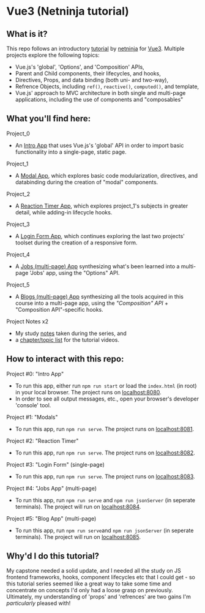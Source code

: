 # Vue3 (Netninja tutorial)

## What is it?

This repo follows an introductory [tutorial](https://github.com/iamshaunjp/html-and-css-crash-course) by [netninja](https://www.youtube.com/playlist?list=PL4cUxeGkcC9hYYGbV60Vq3IXYNfDk8At1) for [Vue3](https://vuejs.org/). Multiple projects explore the following topics:

- Vue.js's 'global', 'Options', and 'Composition' APIs,
- Parent and Child components, their lifecycles, and hooks,
- Directives, Props, and data binding (both uni- and two-way),
- Refrence Objects, including `ref()`, `reactive()`, `computed()`, and template,
- Vue.js' approach to MVC architecture in both single and multi-page applications, including the use of components and "composables"

## What you'll find here:

Project_0

- An [Intro App](https://github.com/sou7hernsaint/vue3_netninja/tree/main/project_0_intro) that uses Vue.js's 'global' API in order to import basic functionality into a single-page, static page.

Project_1

- A [Modal App](https://github.com/sou7hernsaint/vue3_netninja/tree/main/project_1_modals), which explores basic code modularization, directives, and databinding during the creation of "modal" components.

Project_2

- A [Reaction Timer App](https://github.com/sou7hernsaint/vue3_netninja/tree/main/project_2_reaction_timer), which explores project_1's subjects in greater detail, while adding-in lifecycle hooks.

Project_3

- A [Login Form App](https://github.com/sou7hernsaint/vue3_netninja/tree/main/project_3_login_form), which continues exploring the last two projects' toolset during the creation of a responsive form.

Project_4

- A [Jobs (multi-page) App](https://github.com/sou7hernsaint/vue3_netninja/tree/main/project_4_jobs_multipage) synthesizing what's been learned into a multi-page 'Jobs' app, using the "Options" API.

Project_5

- A [Blogs (multi-page) App](https://github.com/sou7hernsaint/vue3_netninja/tree/main/project_1_modals) synthesizing all the tools acquired in this course into a multi-page app, using the _"Composition" API_ + "Composition API"-specific hooks.

Project Notes x2

- My study [notes](https://github.com/sou7hernsaint/vue3_netninja/blob/main/NOTES.md) taken during the series, and
- a [chapter/topic list](https://github.com/sou7hernsaint/vue3_netninja/blob/main/VIDEO_CHAPTERS.md) for the tutorial videos.

## How to interact with this repo:

Project #0: "Intro App"

- To run this app, either run `npm run start` or load the `index.html` (in root) in your local browser. The project runs on [localhost:8080](http://localhost:8080).
- In order to see all output messages, etc., open your browser's developer 'console' tool.

Project #1: "Modals"

- To run this app, run `npm run serve`. The project runs on [localhost:8081](http://localhost:8081).

Project #2: "Reaction Timer"

- To run this app, run `npm run serve`. The project runs on [localhost:8082](http://localhost:8082).

Project #3: "Login Form" (single-page)

- To run this app, run `npm run serve`. The project runs on [localhost:8083](http://localhost:8083).

Project #4: "Jobs App" (multi-page)

- To run this app, run `npm run serve` and `npm run jsonServer` (in seperate terminals). The project will run on [localhost:8084](http://localhost:8084).

Project #5: "Blog App" (multi-page)

- To run this app, run `npm run serve`and `npm run jsonServer` (in seperate terminals). The project will run on [localhost:8085](http://localhost:8085).

## Why'd I do this tutorial?

My capstone needed a solid update, and I needed all the study on JS frontend frameworks, hooks, component lifecycles etc that I could get - so this tutorial series seemed like a great way to take some time and concentrate on concepts I'd only had a loose grasp on previously. Ultimately, my understanding of 'props' and 'refrences' are two gains I'm _particularly_ pleased with!
